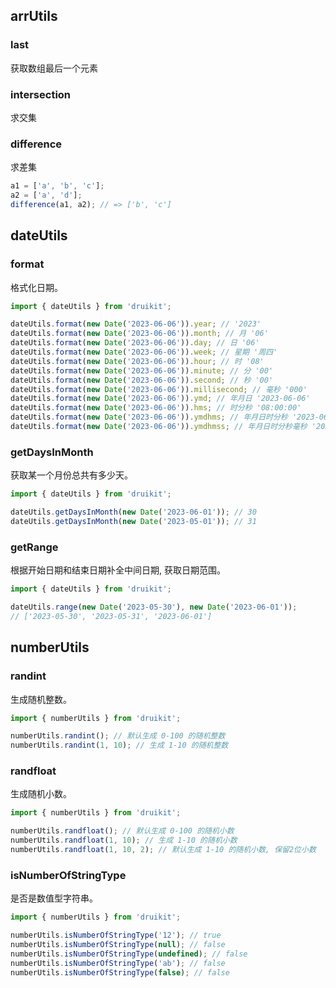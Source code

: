 ## arrUtils

### last

获取数组最后一个元素

### intersection

求交集

### difference

求差集

```js
a1 = ['a', 'b', 'c'];
a2 = ['a', 'd'];
difference(a1, a2); // => ['b', 'c']
```

## dateUtils

### format

格式化日期。

```js
import { dateUtils } from 'druikit';

dateUtils.format(new Date('2023-06-06')).year; // '2023'
dateUtils.format(new Date('2023-06-06')).month; // 月 '06'
dateUtils.format(new Date('2023-06-06')).day; // 日 '06'
dateUtils.format(new Date('2023-06-06')).week; // 星期 '周四'
dateUtils.format(new Date('2023-06-06')).hour; // 时 '08'
dateUtils.format(new Date('2023-06-06')).minute; // 分 '00'
dateUtils.format(new Date('2023-06-06')).second; // 秒 '00'
dateUtils.format(new Date('2023-06-06')).millisecond; // 毫秒 '000'
dateUtils.format(new Date('2023-06-06')).ymd; // 年月日 '2023-06-06'
dateUtils.format(new Date('2023-06-06')).hms; // 时分秒 '08:00:00'
dateUtils.format(new Date('2023-06-06')).ymdhms; // 年月日时分秒 '2023-06-06 08:00:00'
dateUtils.format(new Date('2023-06-06')).ymdhmss; // 年月日时分秒毫秒 '2023-06-06 08:00:00.000'
```

### getDaysInMonth

获取某一个月份总共有多少天。

```js
import { dateUtils } from 'druikit';

dateUtils.getDaysInMonth(new Date('2023-06-01')); // 30
dateUtils.getDaysInMonth(new Date('2023-05-01')); // 31
```

### getRange

根据开始日期和结束日期补全中间日期, 获取日期范围。

```js
import { dateUtils } from 'druikit';

dateUtils.range(new Date('2023-05-30'), new Date('2023-06-01'));
// ['2023-05-30', '2023-05-31', '2023-06-01']
```

## numberUtils

### randint

生成随机整数。

```js
import { numberUtils } from 'druikit';

numberUtils.randint(); // 默认生成 0-100 的随机整数
numberUtils.randint(1, 10); // 生成 1-10 的随机整数
```

### randfloat

生成随机小数。

```js
import { numberUtils } from 'druikit';

numberUtils.randfloat(); // 默认生成 0-100 的随机小数
numberUtils.randfloat(1, 10); // 生成 1-10 的随机小数
numberUtils.randfloat(1, 10, 2); // 默认生成 1-10 的随机小数, 保留2位小数
```

### isNumberOfStringType

是否是数值型字符串。

```js
import { numberUtils } from 'druikit';

numberUtils.isNumberOfStringType('12'); // true
numberUtils.isNumberOfStringType(null); // false
numberUtils.isNumberOfStringType(undefined); // false
numberUtils.isNumberOfStringType('ab'); // false
numberUtils.isNumberOfStringType(false); // false
```
